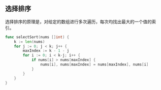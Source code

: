 ## 选择排序

选择排序的原理是，对给定的数组进行多次遍历，每次均找出最大的一个值的索引。

```go
func selectSort(nums []int) {
	k := len(nums)
	for j := 0; j < k; j++ {
		maxIndex := k - 1 - j
    	for i := 0; i < k-j; i++ {
			if nums[i] > nums[maxIndex] {
				nums[i], nums[maxIndex] = nums[maxIndex], nums[i] 
			}	
		}
	}
}
```